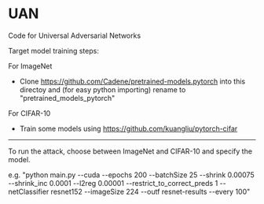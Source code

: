 # UAN
Code for Universal Adversarial Networks

Target model training steps:

For ImageNet

  - Clone https://github.com/Cadene/pretrained-models.pytorch into this directoy and (for easy python importing) rename to "pretrained_models_pytorch"

For CIFAR-10

  - Train some models using https://github.com/kuangliu/pytorch-cifar
  
  
-------

To run the attack, choose between ImageNet and CIFAR-10 and specify the model.

e.g. "python main.py --cuda --epochs 200 --batchSize 25 --shrink 0.00075 --shrink_inc 0.0001 --l2reg 0.00001 --restrict_to_correct_preds 1 --netClassifier resnet152 --imageSize 224 --outf resnet-results --every 100"
